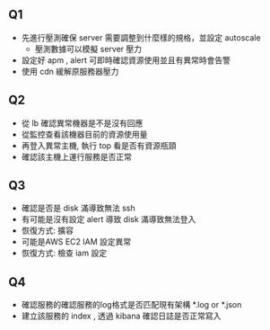 ## Q1 
- 先進行壓測確保 server 需要調整到什麼樣的規格，並設定 autoscale
  - 壓測數據可以模擬 server 壓力
- 設定好 apm , alert 可即時確認資源使用並且有異常時會告警
- 使用 cdn 緩解原服務器壓力
## Q2
- 從 lb 確認異常機器是不是沒有回應
- 從監控查看該機器目前的資源使用量
- 再登入異常主機, 執行 top 看是否有資源瓶頸
- 確認該主機上運行服務是否正常
## Q3
- 確認是否是 disk 滿導致無法 ssh
- 有可能是沒有設定 alert 導致 disk 滿導致無法登入
- 恢復方式: 擴容 
- 可能是AWS EC2 IAM 設定異常
- 恢復方式: 檢查 iam 設定
## Q4
- 確認服務的確認服務的log格式是否匹配現有架構 *.log or *.json
- 建立該服務的 index , 透過 kibana 確認日誌是否正常寫入